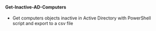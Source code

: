 #### Get-Inactive-AD-Computers
- Get computers objects inactive in Active Directory with PowerShell script and export to a csv file